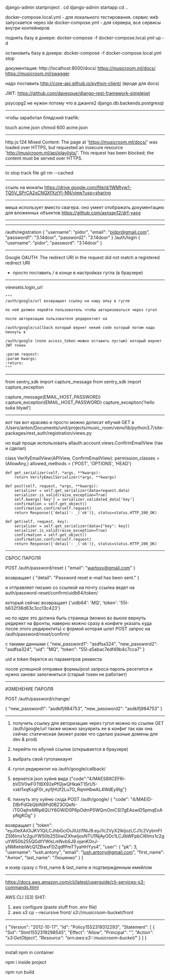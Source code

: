 




django-admin startproject <name> .
cd <name>
django-admin startapp <name>
cd ..


docker-compose.local.yml - для локального тестирования. сервис web запускается через ide
docker-compose.yml - для сервера, все сервисы внутри контейнеров

поднять базу в докере:
docker-compose -f docker-compose.local.yml up -d

остановить базу в докере:
docker-compose -f docker-compose.local.yml stop

документация: 
http://localhost:8000/docs/
https://musicroom.ml/docs/
https://musicroom.ml/swagger

надо поставить http://core-api.github.io/python-client/ (вроде для docs)

JWT:
https://github.com/davesque/django-rest-framework-simplejwt

psycopg2 не нужен потому что в джанге2 django.db.backends.postgresql


---------------------------------------------------------------------------------------
чтобы заработал блядский traefik:

touch acme.json
chmod 600 acme.json

---------------------------------------------------------------------------------------

http.js:124 Mixed Content: The page at 'https://musicroom.ml/docs/' was loaded over HTTPS, but requested an insecure resource 'http://musicroom.ml/api/playlists/'. This request has been blocked; the content must be served over HTTPS.

---------------------------------------------------------------------------------------

to stop track file
git rm --cached <file>

---------------------------------------------------------------------------------------

ссыль на мокапы
https://drive.google.com/file/d/1WMtyw1-TQ5V_SPrCA2sCNQXfXzlYl-NN/view?usp=sharing

---------------------------------------------------------------------------------------

миша использует вместо свагера. оно умеет отображать документацию для вложенных объектов
https://github.com/axnsan12/drf-yasg

---------------------------------------------------------------------------------------


---------------------------------------------------------------------------------------

/auth/registration
{
  "username": "pidor",
  "email": "pidor@gmail.com",
  "password1": "3.14door",
  "password2": "3.14door"
}
/auth/login
{
  "username": "pidor",
  "password": "3.14door"
}

---------------------------------------------------------------------------------------

Google OAUTH: The redirect URI in the request did not match a registered redirect URI
- просто поставить / в конце в настройках гугла (в браузере)

---------------------------------------------------------------------------------------

viewsets.login_url

    """
    /auth/google/url возвращает ссылку на нашу апку в гугле

    по ней должен перейти пользователь чтобы авторизоваться через гугол

    после авторизации пользователя редиректнет на

    /auth/google/callback который вернет некий code который потом надо пихнуть в

    /auth/google (поле access_token можно оставить пустым) который вернет JWT токен

    :param request:
    :param kwargs:
    :return:
    """

---------------------------------------------------------------------------------------

from sentry_sdk import capture_message
from sentry_sdk import capture_exception

capture_message(EMAIL_HOST_PASSWORD)
capture_exception(EMAIL_HOST_PASSWORD)
capture_exception('hello suka blyad')

---------------------------------------------------------------------------------------

вот так вот красиво и просто можно дописат ебучий GET в 
/Users/anton/Documents/unit/projects/music_room/venv/lib/python3.7/site-packages/rest_auth/registration/views.py

но ещё проще использовать allauth.account.views.ConfirmEmailView (так и сделал)

class VerifyEmailView(APIView, ConfirmEmailView):
    permission_classes = (AllowAny,)
    allowed_methods = ('POST', 'OPTIONS', 'HEAD')

    def get_serializer(self, *args, **kwargs):
        return VerifyEmailSerializer(*args, **kwargs)

    def post(self, request, *args, **kwargs):
        serializer = self.get_serializer(data=request.data)
        serializer.is_valid(raise_exception=True)
        self.kwargs['key'] = serializer.validated_data['key']
        confirmation = self.get_object()
        confirmation.confirm(self.request)
        return Response({'detail': _('ok')}, status=status.HTTP_200_OK)

    def get(self, request, key):
        serializer = self.get_serializer(data={"key": key})
        serializer.is_valid(raise_exception=True)
        confirmation = self.get_object()
        confirmation.confirm(self.request)
        return Response({'detail': _('ok')}, status=status.HTTP_200_OK)
        
---------------------------------------------------------------------------------------
СБРОС ПАРОЛЯ

POST /auth/password/reset
{
  "email": "wartoxy@gmail.com"
}

возвращает
{
  "detail": "Password reset e-mail has been sent."
}

и отправляет письмо со ссылкой на почту
ссылка ведет на
auth/password-reset/confirm/uidb64/token/

который сейчас возвращает 
{'uidb64': 'MQ', 'token': '55l-b632f36d63c3cc13c423'}

но по идее это должна быть страница 
(можно во вьюхе вернуть редирект на фронты, наверно можно сразу в конфиге указать куда после этого редиректить)
с формой которая шлет POST запрос на 
/auth/password/reset/confirm/

с такими данными 
{
  "new_password1": "asdfsa324",
  "new_password2": "asdfsa324",
  "uid": "MQ",
  "token": "55l-a5abac7edf49b4c7cca7"
}

uid и token берется из параметров реквеста

после успешной отправки формы/post запроса пароль ресетится
и нужно заново залогиниться (старый токен не работает)

---------------------------------------------------------------------------------------

ИЗМЕНЕНИЕ ПАРОЛЯ

POST /auth/password/change/

{
  "new_password1": "asdklfj984753",
  "new_password2": "asdklfj984753"
}

---------------------------------------------------------------------------------------

1. получить ссылку для авторизации через гугол можно по ссылке 
GET /auth/google/url
также можно захуярить ее в конфиг так как она сейчас статическая (может разве что сделаю разные домены для dev & prod)

2. перейти по ебучей ссылке (открывается в браузере)
3. выбрать свой гуголаккаунт
4. гугол редиректит на /auth/google/callback/
5. вернется json хуйня вида
{"code":"4/MAES8XCEF6i-bVDV0wF0TtBX92ePfQjwQHkakT1SrU5-vxkI1xqKsgF0r_eyfjHUf2Lu7O_RqmHbwAL4WdEy9Ig"}

6. пихнуть эту хуйню сюда
POST /auth/google/
{
  "code": "4/MAElD-DBrPdGbQblN9Pd0BZ3OQeN-iTGOajhvMRp6QUY6GWiD0P6pOdmP0WQmOmCSI7gEAswiD5pmqExApNgKOg"
}

возвращает
{
  "token": "eyJ0eXAiOiJKV1QiLCJhbGciOiJIUzI1NiJ9.eyJ1c2VyX2lkIjozLCJ1c2VybmFtZSI6Imx1c2guYW50b255IiwiZXhwIjoxNTU1NjAyODc1LCJlbWFpbCI6Imx1c2guYW50b255QGdtYWlsLmNvbSJ9.ojanK0nJ-yNMIehbiWcQ1ZBwxFDZqdfPmTTyaHHYys4",
  "user": {
    "pk": 3,
    "username": "lush.antony",
    "email": "lush.antony@gmail.com",
    "first_name": "Антон",
    "last_name": "Люшенко"
  }
}

и юзер сразу с first_name & last_name и подтвержденным имейлом

---------------------------------------------------------------------------------------

https://docs.aws.amazon.com/cli/latest/userguide/cli-services-s3-commands.html

AWS CLI (S3) SHIT:
1. aws configure (paste stuff fron .env file)
2. aws s3 cp --recursive front/ s3://musicroom-bucket/front

---------------------------------------------------------------------------------------

{
    "Version": "2012-10-17",
    "Id": "Policy1552319312293",
    "Statement": [
        {
            "Sid": "Stmt1552319298545",
            "Effect": "Allow",
            "Principal": "*",
            "Action": "s3:GetObject",
            "Resource": "arn:aws:s3:::musicroom-bucket/*"
        }
    ]
}

---------------------------------------------------------------------------------------

install npm in container

npm i      inside project

npm run build